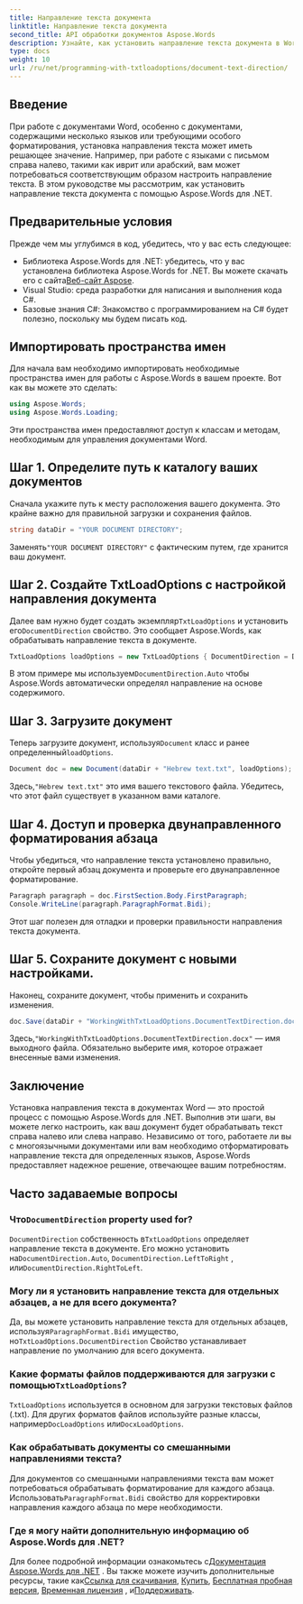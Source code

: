 ```yaml
---
title: Направление текста документа
linktitle: Направление текста документа
second_title: API обработки документов Aspose.Words
description: Узнайте, как установить направление текста документа в Word с помощью Aspose.Words для .NET, с помощью этого пошагового руководства. Идеально подходит для работы с языками с письмом справа налево.
type: docs
weight: 10
url: /ru/net/programming-with-txtloadoptions/document-text-direction/
---
```

## Введение

При работе с документами Word, особенно с документами, содержащими несколько языков или требующими особого форматирования, установка направления текста может иметь решающее значение. Например, при работе с языками с письмом справа налево, такими как иврит или арабский, вам может потребоваться соответствующим образом настроить направление текста. В этом руководстве мы рассмотрим, как установить направление текста документа с помощью Aspose.Words для .NET. 

## Предварительные условия

Прежде чем мы углубимся в код, убедитесь, что у вас есть следующее:

-  Библиотека Aspose.Words для .NET: убедитесь, что у вас установлена библиотека Aspose.Words for .NET. Вы можете скачать его с сайта[Веб-сайт Aspose](https://releases.aspose.com/words/net/).
- Visual Studio: среда разработки для написания и выполнения кода C#.
- Базовые знания C#: Знакомство с программированием на C# будет полезно, поскольку мы будем писать код.

## Импортировать пространства имен

Для начала вам необходимо импортировать необходимые пространства имен для работы с Aspose.Words в вашем проекте. Вот как вы можете это сделать:

```csharp
using Aspose.Words;
using Aspose.Words.Loading;
```

Эти пространства имен предоставляют доступ к классам и методам, необходимым для управления документами Word.

## Шаг 1. Определите путь к каталогу ваших документов

Сначала укажите путь к месту расположения вашего документа. Это крайне важно для правильной загрузки и сохранения файлов.

```csharp
string dataDir = "YOUR DOCUMENT DIRECTORY";
```

 Заменять`"YOUR DOCUMENT DIRECTORY"` с фактическим путем, где хранится ваш документ.

## Шаг 2. Создайте TxtLoadOptions с настройкой направления документа

 Далее вам нужно будет создать экземпляр`TxtLoadOptions` и установить его`DocumentDirection` свойство. Это сообщает Aspose.Words, как обрабатывать направление текста в документе.

```csharp
TxtLoadOptions loadOptions = new TxtLoadOptions { DocumentDirection = DocumentDirection.Auto };
```

 В этом примере мы используем`DocumentDirection.Auto` чтобы Aspose.Words автоматически определял направление на основе содержимого.

## Шаг 3. Загрузите документ

 Теперь загрузите документ, используя`Document` класс и ранее определенный`loadOptions`.

```csharp
Document doc = new Document(dataDir + "Hebrew text.txt", loadOptions);
```

 Здесь,`"Hebrew text.txt"` это имя вашего текстового файла. Убедитесь, что этот файл существует в указанном вами каталоге.

## Шаг 4. Доступ и проверка двунаправленного форматирования абзаца

Чтобы убедиться, что направление текста установлено правильно, откройте первый абзац документа и проверьте его двунаправленное форматирование.

```csharp
Paragraph paragraph = doc.FirstSection.Body.FirstParagraph;
Console.WriteLine(paragraph.ParagraphFormat.Bidi);
```

Этот шаг полезен для отладки и проверки правильности направления текста документа.

## Шаг 5. Сохраните документ с новыми настройками.

Наконец, сохраните документ, чтобы применить и сохранить изменения.

```csharp
doc.Save(dataDir + "WorkingWithTxtLoadOptions.DocumentTextDirection.docx");
```

 Здесь,`"WorkingWithTxtLoadOptions.DocumentTextDirection.docx"` — имя выходного файла. Обязательно выберите имя, которое отражает внесенные вами изменения.

## Заключение

Установка направления текста в документах Word — это простой процесс с помощью Aspose.Words для .NET. Выполнив эти шаги, вы можете легко настроить, как ваш документ будет обрабатывать текст справа налево или слева направо. Независимо от того, работаете ли вы с многоязычными документами или вам необходимо отформатировать направление текста для определенных языков, Aspose.Words предоставляет надежное решение, отвечающее вашим потребностям.

## Часто задаваемые вопросы

###  Что`DocumentDirection` property used for?

`DocumentDirection` собственность в`TxtLoadOptions` определяет направление текста в документе. Его можно установить на`DocumentDirection.Auto`, `DocumentDirection.LeftToRight` , или`DocumentDirection.RightToLeft`.

### Могу ли я установить направление текста для отдельных абзацев, а не для всего документа?

 Да, вы можете установить направление текста для отдельных абзацев, используя`ParagraphFormat.Bidi` имущество, но`TxtLoadOptions.DocumentDirection` Свойство устанавливает направление по умолчанию для всего документа.

###  Какие форматы файлов поддерживаются для загрузки с помощью`TxtLoadOptions`?

`TxtLoadOptions` используется в основном для загрузки текстовых файлов (.txt). Для других форматов файлов используйте разные классы, например`DocLoadOptions` или`DocxLoadOptions`.

### Как обрабатывать документы со смешанными направлениями текста?

 Для документов со смешанными направлениями текста вам может потребоваться обрабатывать форматирование для каждого абзаца. Использовать`ParagraphFormat.Bidi` свойство для корректировки направления каждого абзаца по мере необходимости.

### Где я могу найти дополнительную информацию об Aspose.Words для .NET?

 Для более подробной информации ознакомьтесь с[Документация Aspose.Words для .NET](https://reference.aspose.com/words/net/) . Вы также можете изучить дополнительные ресурсы, такие как[Ссылка для скачивания](https://releases.aspose.com/words/net/), [Купить](https://purchase.aspose.com/buy), [Бесплатная пробная версия](https://releases.aspose.com/), [Временная лицензия](https://purchase.aspose.com/temporary-license/) , и[Поддерживать](https://forum.aspose.com/c/words/8).